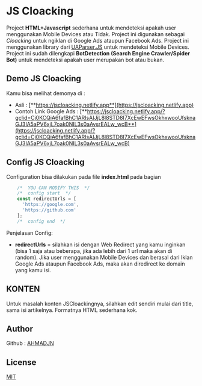 # JS Cloacking

Project **HTML+Javascript** sederhana untuk mendeteksi apakah user menggunakan Mobile Devices atau Tidak. Project ini digunakan sebagai *Cloacking* untuk ngiklan di Google Ads ataupun Facebook Ads. Project ini menggunakan library dari [UAParser.JS](https://github.com/faisalman/ua-parser-js) untuk mendeteksi Mobile Devices. Project ini sudah dilengkapi **BotDetection (Search Engine Crawler/Spider Bot)** untuk mendeteksi apakah user merupakan bot atau bukan.

## Demo JS Cloacking

Kamu bisa melihat demonya di :
- Asli : [**https://jscloacking.netlify.app**](https://jscloacking.netlify.app)
- Contoh Link Google Ads : [**https://jscloacking.netlify.app/?gclid=Cj0KCQiA6fafBhC1ARIsAIJjL8l8STD8I7XcEwEFwsOkhxwooUfsknaGJ3IA5aPV6xjL7oak0NIL3s0aAvsrEALw_wcB**](https://jscloacking.netlify.app/?gclid=Cj0KCQiA6fafBhC1ARIsAIJjL8l8STD8I7XcEwEFwsOkhxwooUfsknaGJ3IA5aPV6xjL7oak0NIL3s0aAvsrEALw_wcB)

## Config JS Cloacking

Configuration bisa dilakukan pada file **index.html** pada bagian
```Javascript
    /*  YOU CAN MODIFY THIS  */
    /*  config start  */
    const redirectUrls = [
      'https://google.com',
      'https://github.com'
    ];
    /*  config end  */
```
Penjelasan Config:
- **redirectUrls** = silahkan isi dengan Web Redirect yang kamu inginkan (bisa 1 saja atau beberapa, jika ada lebih dari 1 url maka akan di random). Jika user menggunakan Mobile Devices dan berasal dari Iklan Google Ads ataupun Facebook Ads, maka akan diredirect ke domain yang kamu isi.

## KONTEN

Untuk masalah konten JSCloackingnya, silahkan edit sendiri mulai dari title, sama isi artikelnya. Formatnya HTML sederhana kok.

## Author

Github : [AHMADJN](https://github.com/ahmadjn)
## License

[MIT](https://choosealicense.com/licenses/mit/)
